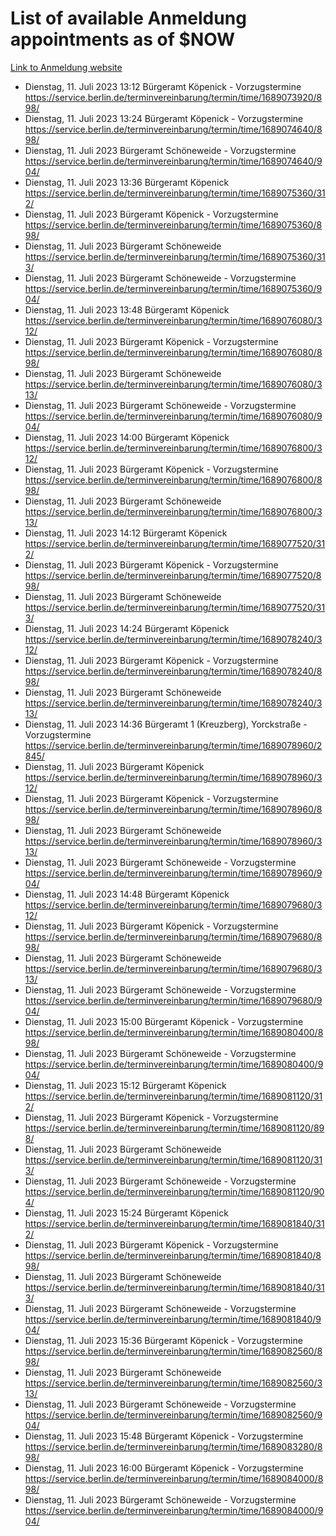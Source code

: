 # List of available Anmeldung appointments as of $NOW
[Link to Anmeldung website](https://service.berlin.de/terminvereinbarung/termin/tag.php?termin=1&anliegen[]=120686&dienstleisterlist=122210,122217,327316,122219,327312,122227,327314,122231,327346,122243,327348,122254,122252,329742,122260,329745,122262,329748,122271,327278,122273,327274,122277,327276,330436,122280,327294,122282,327290,122284,327292,122291,327270,122285,327266,122286,327264,122296,327268,150230,329760,122297,327286,122294,327284,122312,329763,122314,329775,122304,327330,122311,327334,122309,327332,317869,122281,327352,122279,329772,122283,122276,327324,122274,327326,122267,329766,122246,327318,122251,327320,122257,327322,122208,327298,122226,327300&herkunft=http%3A%2F%2Fservice.berlin.de%2Fdienstleistung%2F120686%2F)
- Dienstag, 11. Juli 2023 13:12 Bürgeramt Köpenick - Vorzugstermine https://service.berlin.de/terminvereinbarung/termin/time/1689073920/898/
- Dienstag, 11. Juli 2023 13:24 Bürgeramt Köpenick - Vorzugstermine https://service.berlin.de/terminvereinbarung/termin/time/1689074640/898/
- Dienstag, 11. Juli 2023  Bürgeramt Schöneweide - Vorzugstermine https://service.berlin.de/terminvereinbarung/termin/time/1689074640/904/
- Dienstag, 11. Juli 2023 13:36 Bürgeramt Köpenick https://service.berlin.de/terminvereinbarung/termin/time/1689075360/312/
- Dienstag, 11. Juli 2023  Bürgeramt Köpenick - Vorzugstermine https://service.berlin.de/terminvereinbarung/termin/time/1689075360/898/
- Dienstag, 11. Juli 2023  Bürgeramt Schöneweide https://service.berlin.de/terminvereinbarung/termin/time/1689075360/313/
- Dienstag, 11. Juli 2023  Bürgeramt Schöneweide - Vorzugstermine https://service.berlin.de/terminvereinbarung/termin/time/1689075360/904/
- Dienstag, 11. Juli 2023 13:48 Bürgeramt Köpenick https://service.berlin.de/terminvereinbarung/termin/time/1689076080/312/
- Dienstag, 11. Juli 2023  Bürgeramt Köpenick - Vorzugstermine https://service.berlin.de/terminvereinbarung/termin/time/1689076080/898/
- Dienstag, 11. Juli 2023  Bürgeramt Schöneweide https://service.berlin.de/terminvereinbarung/termin/time/1689076080/313/
- Dienstag, 11. Juli 2023  Bürgeramt Schöneweide - Vorzugstermine https://service.berlin.de/terminvereinbarung/termin/time/1689076080/904/
- Dienstag, 11. Juli 2023 14:00 Bürgeramt Köpenick https://service.berlin.de/terminvereinbarung/termin/time/1689076800/312/
- Dienstag, 11. Juli 2023  Bürgeramt Köpenick - Vorzugstermine https://service.berlin.de/terminvereinbarung/termin/time/1689076800/898/
- Dienstag, 11. Juli 2023  Bürgeramt Schöneweide https://service.berlin.de/terminvereinbarung/termin/time/1689076800/313/
- Dienstag, 11. Juli 2023 14:12 Bürgeramt Köpenick https://service.berlin.de/terminvereinbarung/termin/time/1689077520/312/
- Dienstag, 11. Juli 2023  Bürgeramt Köpenick - Vorzugstermine https://service.berlin.de/terminvereinbarung/termin/time/1689077520/898/
- Dienstag, 11. Juli 2023  Bürgeramt Schöneweide https://service.berlin.de/terminvereinbarung/termin/time/1689077520/313/
- Dienstag, 11. Juli 2023 14:24 Bürgeramt Köpenick https://service.berlin.de/terminvereinbarung/termin/time/1689078240/312/
- Dienstag, 11. Juli 2023  Bürgeramt Köpenick - Vorzugstermine https://service.berlin.de/terminvereinbarung/termin/time/1689078240/898/
- Dienstag, 11. Juli 2023  Bürgeramt Schöneweide https://service.berlin.de/terminvereinbarung/termin/time/1689078240/313/
- Dienstag, 11. Juli 2023 14:36 Bürgeramt 1 (Kreuzberg), Yorckstraße - Vorzugstermine https://service.berlin.de/terminvereinbarung/termin/time/1689078960/2845/
- Dienstag, 11. Juli 2023  Bürgeramt Köpenick https://service.berlin.de/terminvereinbarung/termin/time/1689078960/312/
- Dienstag, 11. Juli 2023  Bürgeramt Köpenick - Vorzugstermine https://service.berlin.de/terminvereinbarung/termin/time/1689078960/898/
- Dienstag, 11. Juli 2023  Bürgeramt Schöneweide https://service.berlin.de/terminvereinbarung/termin/time/1689078960/313/
- Dienstag, 11. Juli 2023  Bürgeramt Schöneweide - Vorzugstermine https://service.berlin.de/terminvereinbarung/termin/time/1689078960/904/
- Dienstag, 11. Juli 2023 14:48 Bürgeramt Köpenick https://service.berlin.de/terminvereinbarung/termin/time/1689079680/312/
- Dienstag, 11. Juli 2023  Bürgeramt Köpenick - Vorzugstermine https://service.berlin.de/terminvereinbarung/termin/time/1689079680/898/
- Dienstag, 11. Juli 2023  Bürgeramt Schöneweide https://service.berlin.de/terminvereinbarung/termin/time/1689079680/313/
- Dienstag, 11. Juli 2023  Bürgeramt Schöneweide - Vorzugstermine https://service.berlin.de/terminvereinbarung/termin/time/1689079680/904/
- Dienstag, 11. Juli 2023 15:00 Bürgeramt Köpenick - Vorzugstermine https://service.berlin.de/terminvereinbarung/termin/time/1689080400/898/
- Dienstag, 11. Juli 2023  Bürgeramt Schöneweide - Vorzugstermine https://service.berlin.de/terminvereinbarung/termin/time/1689080400/904/
- Dienstag, 11. Juli 2023 15:12 Bürgeramt Köpenick https://service.berlin.de/terminvereinbarung/termin/time/1689081120/312/
- Dienstag, 11. Juli 2023  Bürgeramt Köpenick - Vorzugstermine https://service.berlin.de/terminvereinbarung/termin/time/1689081120/898/
- Dienstag, 11. Juli 2023  Bürgeramt Schöneweide https://service.berlin.de/terminvereinbarung/termin/time/1689081120/313/
- Dienstag, 11. Juli 2023  Bürgeramt Schöneweide - Vorzugstermine https://service.berlin.de/terminvereinbarung/termin/time/1689081120/904/
- Dienstag, 11. Juli 2023 15:24 Bürgeramt Köpenick https://service.berlin.de/terminvereinbarung/termin/time/1689081840/312/
- Dienstag, 11. Juli 2023  Bürgeramt Köpenick - Vorzugstermine https://service.berlin.de/terminvereinbarung/termin/time/1689081840/898/
- Dienstag, 11. Juli 2023  Bürgeramt Schöneweide https://service.berlin.de/terminvereinbarung/termin/time/1689081840/313/
- Dienstag, 11. Juli 2023  Bürgeramt Schöneweide - Vorzugstermine https://service.berlin.de/terminvereinbarung/termin/time/1689081840/904/
- Dienstag, 11. Juli 2023 15:36 Bürgeramt Köpenick - Vorzugstermine https://service.berlin.de/terminvereinbarung/termin/time/1689082560/898/
- Dienstag, 11. Juli 2023  Bürgeramt Schöneweide https://service.berlin.de/terminvereinbarung/termin/time/1689082560/313/
- Dienstag, 11. Juli 2023  Bürgeramt Schöneweide - Vorzugstermine https://service.berlin.de/terminvereinbarung/termin/time/1689082560/904/
- Dienstag, 11. Juli 2023 15:48 Bürgeramt Köpenick - Vorzugstermine https://service.berlin.de/terminvereinbarung/termin/time/1689083280/898/
- Dienstag, 11. Juli 2023 16:00 Bürgeramt Köpenick - Vorzugstermine https://service.berlin.de/terminvereinbarung/termin/time/1689084000/898/
- Dienstag, 11. Juli 2023  Bürgeramt Schöneweide - Vorzugstermine https://service.berlin.de/terminvereinbarung/termin/time/1689084000/904/
